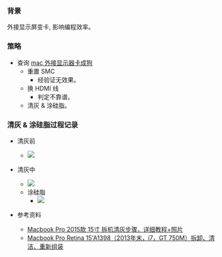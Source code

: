 ### 背景

外接显示屏变卡, 影响编程效率。

### 策略

* 查询 [mac 外接显示器卡成狗](https://www.v2ex.com/t/359003)
  * 重置 SMC
    * 经验证无效果。
  * 换 HDMI 线
    * 判定不靠谱。
  * 清灰 & 涂硅脂。

### 清灰 & 涂硅脂过程记录

* 清灰前
  * ![](http://with.muyunyun.cn/36cde335f7451943a1f932b162338a24.jpg)
* 清灰中
  * ![](http://with.muyunyun.cn/84704b6eae637593b873397c699f3dcf.jpg)
  * 涂硅脂
    * ![](http://with.muyunyun.cn/5a23f3695611c536e1e8550f3e80817b.jpg)

* 参考资料
  * [Macbook Pro 2015款 15寸 拆机清灰步骤，详细教程+照片](https://www.feng.com/post/11459339)
  * [Macbook Pro Retina 15'A1398（2013年末，i7，GT 750M）拆卸、清洁、重新组装](https://www.bilibili.com/video/BV1mt4y197L5?p=1&share_medium=iphone&share_plat=ios&share_source=WEIXIN&share_tag=s_i&timestamp=1627138586&unique_k=KsvsAH)

